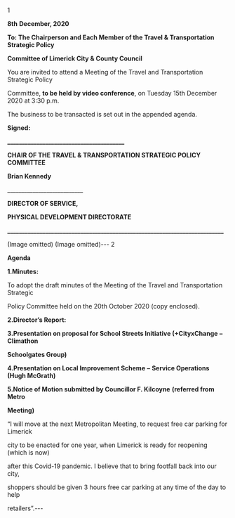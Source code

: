 1

**8th** **December, 2020**

**To: The Chairperson and Each Member of the Travel & Transportation Strategic Policy**

**Committee of Limerick City & County Council**

You are invited to attend a Meeting of the Travel and Transportation Strategic Policy

Committee, **to be held by video conference**, on Tuesday 15th December 2020 at 3:30 p.m.

The business to be transacted is set out in the appended agenda.

**Signed:**

**\_\_\_\_\_\_\_\_\_\_\_\_\_\_\_\_\_\_\_\_\_\_\_\_\_\_\_\_\_\_\_\_\_\_\_\_\_\_\_\_**

**CHAIR OF THE TRAVEL & TRANSPORTATION STRATEGIC POLICY COMMITTEE**

**Brian Kennedy**

\_\_\_\_\_\_\_\_\_\_\_\_\_\_\_\_\_\_\_\_\_\_\_\_\_\_\_

**DIRECTOR OF SERVICE,**

**PHYSICAL DEVELOPMENT DIRECTORATE**

**\_\_\_\_\_\_\_\_\_\_\_\_\_\_\_\_\_\_\_\_\_\_\_\_\_\_\_\_\_\_\_\_\_\_\_\_\_\_\_\_\_\_\_\_\_\_\_\_\_\_\_\_\_\_\_\_\_\_\_\_\_\_\_\_\_\_\_\_\_\_\_\_\_\_**

(Image omitted)
(Image omitted)---
2

**Agenda**

**1.Minutes:**

To adopt the draft minutes of the Meeting of the Travel and Transportation Strategic

Policy Committee held on the 20th October 2020 (copy enclosed).

**2.Director’s Report:**

**3.Presentation on proposal for School Streets Initiative (+CityxChange** **–** **Climathon**

**Schoolgates Group)**

**4.Presentation on Local Improvement Scheme** **–** **Service Operations (Hugh McGrath)**

**5.Notice of Motion submitted by Councillor F. Kilcoyne** **(referred from Metro**

**Meeting)**

“I will move at the next Metropolitan Meeting, to request free car parking for Limerick

city to be enacted for one year, when Limerick is ready for reopening (which is now)

after this Covid-19 pandemic. I believe that to bring footfall back into our city,

shoppers should be given 3 hours free car parking at any time of the day to help

retailers”.---
